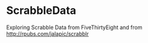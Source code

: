 # ScrabbleData
Exploring Scrabble Data from FiveThirtyEight
and from http://rpubs.com/jalapic/scrabblr
